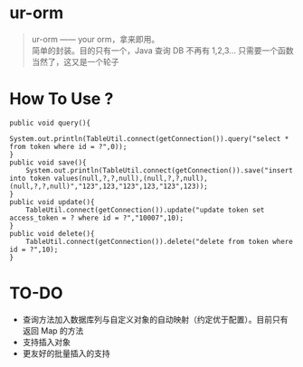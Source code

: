 # ur-orm
> ur-orm —— your orm，拿来即用。  
> 简单的封装。目的只有一个，Java 查询 DB 不再有 1,2,3... 只需要一个函数  
> 当然了，这又是一个轮子

# How To Use ?

```
public void query(){
    System.out.println(TableUtil.connect(getConnection()).query("select * from token where id = ?",0));
}
public void save(){
    System.out.println(TableUtil.connect(getConnection()).save("insert into token values(null,?,?,null),(null,?,?,null),(null,?,?,null)","123",123,"123",123,"123",123));
}
public void update(){
    TableUtil.connect(getConnection()).update("update token set access_token = ? where id = ?","10007",10);
}
public void delete(){
    TableUtil.connect(getConnection()).delete("delete from token where id = ?",10);
}
```

# TO-DO
 - 查询方法加入数据库列与自定义对象的自动映射（约定优于配置）。目前只有返回 Map 的方法
 - 支持插入对象
 - 更友好的批量插入的支持

